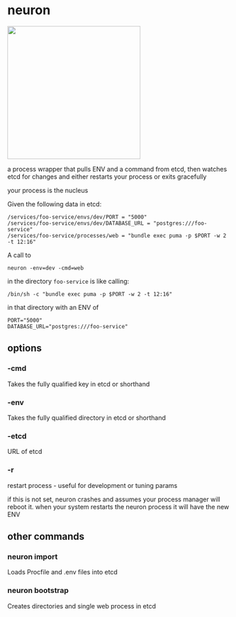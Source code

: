 # neuron

<img src="http://www.amrita.edu/sites/default/files/neuron-black-and-white-hi.png" width="300px" />

a process wrapper that pulls ENV and a command from etcd, then
watches etcd for changes and either restarts your process or exits
gracefully

your process is the nucleus


Given the following data in etcd:

    /services/foo-service/envs/dev/PORT = "5000"
    /services/foo-service/envs/dev/DATABASE_URL = "postgres:///foo-service"
    /services/foo-service/processes/web = "bundle exec puma -p $PORT -w 2 -t 12:16"


A call to 

    neuron -env=dev -cmd=web

in the directory `foo-service` is like calling:

    /bin/sh -c "bundle exec puma -p $PORT -w 2 -t 12:16"

in that directory with an ENV of

    PORT="5000"
    DATABASE_URL="postgres:///foo-service"

## options

### -cmd

Takes the fully qualified key in etcd or shorthand

### -env

Takes the fully qualified directory in etcd or shorthand

### -etcd

URL of etcd

### -r 

restart process - useful for development or tuning params

if this is not set, neuron crashes and assumes your process
manager will reboot it. when your system restarts the
neuron process it will have the new ENV 

## other commands

### neuron import

Loads Procfile and .env files into etcd

### neuron bootstrap

Creates directories and single web process in etcd
